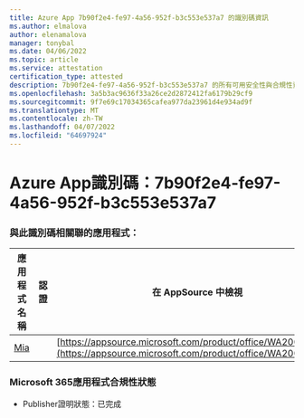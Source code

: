 ```yaml
---
title: Azure App 7b90f2e4-fe97-4a56-952f-b3c553e537a7 的識別碼資訊
ms.author: elmalova
author: elenamalova
manager: tonybal
ms.date: 04/06/2022
ms.topic: article
ms.service: attestation
certification_type: attested
description: 7b90f2e4-fe97-4a56-952f-b3c553e537a7 的所有可用安全性與合規性資訊。
ms.openlocfilehash: 3a5b3ac9636f33a26ce2d2872412fa6179b29cf9
ms.sourcegitcommit: 9f7e69c17034365cafea977da23961d4e934ad9f
ms.translationtype: MT
ms.contentlocale: zh-TW
ms.lasthandoff: 04/07/2022
ms.locfileid: "64697924"
---
```

# <a name="azure-app-id-7b90f2e4-fe97-4a56-952f-b3c553e537a7"></a>Azure App識別碼：7b90f2e4-fe97-4a56-952f-b3c553e537a7


### <a name="apps-associated-with-this-id"></a>與此識別碼相關聯的應用程式：
| **應用程式名稱** | **認證** | **在 AppSource 中檢視** |
|--------------|---------------|-----------------------|
| [Mia](../forward/WA200002417.md) |  | [https://appsource.microsoft.com/product/office/WA200002417](https://appsource.microsoft.com/product/office/WA200002417) |

### <a name="microsoft-365-app-compliance-status"></a>Microsoft 365應用程式合規性狀態
- Publisher證明狀態：已完成
